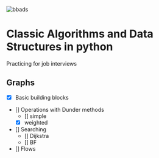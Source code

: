 ![bbads](https://github.com/badbayesian/bbads/workflows/bbads/badge.svg)
# Classic Algorithms and Data Structures in python
Practicing for job interviews

## Graphs
- [x] Basic building blocks
- [] Operations with Dunder methods
    - [] simple
    - [x] weighted
- [] Searching
    - [] Dijkstra
    - [] BF
- [] Flows
